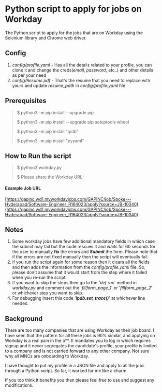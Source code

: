 # Python script to apply for jobs on Workday

The Python script to apply for the jobs that are on Workday using the Selenium library and Chrome web driver.

## Config
1. _config/profile.yaml_ - Has all the details related to your profile, you can clone it and change the creds(_email_, _password_, etc..) and other details as per your need
2. _config/Resume.pdf_ - That's the resume that you need to replace with yours and update _resume_path_ in _config/profile.yaml_ file

## Prerequisites
> $ python3 -m pip install --upgrade pip
> 
> $ python3 -m pip install --upgrade pip setuptools wheel
> 
> $ python3 -m pip install "ipdb"
> 
> $ python3 -m pip install "pyyaml"

## How to Run the script
> $ python3 workday.py
> 
> $ Please share the Workday URL:
>

#### Example Job URL 
[https://gapinc.wd1.myworkdayjobs.com/GAPINC/job/Spoke---Hyderabad/Software-Engineer_R164023/apply?source=JB-10340](https://gapinc.wd1.myworkdayjobs.com/GAPINC/job/Spoke---Hyderabad/Software-Engineer_R164023/apply?source=JB-10340)

## Notes
1. Some workday jobs have few additional mandatory fields in which case the submit may fail but the code rescues it and waits for 60 seconds for the user to manually **fix** the errors and **_Submit_** the form. Please note that if the errors are not fixed manually then the script will eventually fail.
2. If you run the script again for some reason then it clears all the fields and then adds the information from the _config/profile.yaml_ file. So, please don't assume that it would start from the step where it failed when you re-run the script.
3. If you want to skip the steps then go to the '_def run_' method in _workday.py_ and comment out the '_fillform_page_1_' or '_fillform_page_2_' or whichever step you want to skip.
4. For debugging insert this code '**_ipdb.set_trace()_**' at whichever line needed.

## Background
There are too many companies that are using Workday as their job board. I have seen that the pattern for all these jobs is 90% similar, and applying on Workday is a real pain in the a**. 
It mandates you to log in which requires signup and it never segregates the candidate's profile, your profile is limited to a company and is not carried forward to any other company. Not sure why all MNCs are onboarding to Workday. 

I have thought to put my profile in a JSON file and apply to all the jobs through a Python script. So far, it worked for me like a charm. 

If you too think it benefits you then please feel free to use and suggest any modifications.
